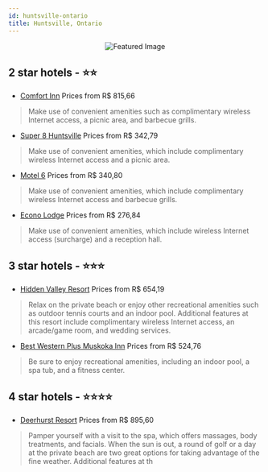 ```yaml
---
id: huntsville-ontario
title: Huntsville, Ontario
---
```


<center><img src="https://i.travelapi.com/hotels/1000000/10000/2300/2244/0f8bcd4e_z.jpg" alt="Featured Image" /></center>


##  2 star hotels - ⭐️⭐️

-    [Comfort Inn](https://us.hurb.com/hotels/huntsville/comfort-inn-JNP-JP971238?cmp=18055) Prices from R$ 815,66
   > Make use of convenient amenities such as complimentary wireless Internet access, a picnic area, and barbecue grills.
-    [Super 8 Huntsville](https://us.hurb.com/hotels/huntsville/super-8-huntsville-JNP-JP074447?cmp=18055) Prices from R$ 342,79
   > Make use of convenient amenities, which include complimentary wireless Internet access and a picnic area.
-    [Motel 6](https://us.hurb.com/hotels/huntsville/motel-6-JNP-JP997459?cmp=18055) Prices from R$ 340,80
   > Make use of convenient amenities, which include complimentary wireless Internet access and barbecue grills.
-    [Econo Lodge](https://us.hurb.com/hotels/huntsville/econo-lodge-JNP-JP979060?cmp=18055) Prices from R$ 276,84
   > Make use of convenient amenities, which include wireless Internet access (surcharge) and a reception hall.

##  3 star hotels - ⭐️⭐️⭐️

-    [Hidden Valley Resort](https://us.hurb.com/hotels/huntsville/hidden-valley-resort-JNP-JP283362?cmp=18055) Prices from R$ 654,19
   > Relax on the private beach or enjoy other recreational amenities such as outdoor tennis courts and an indoor pool. Additional features at this resort include complimentary wireless Internet access, an arcade/game room, and wedding services.
-    [Best Western Plus Muskoka Inn](https://us.hurb.com/hotels/huntsville/best-western-plus-muskoka-inn-JNP-JP025752?cmp=18055) Prices from R$ 524,76
   > Be sure to enjoy recreational amenities, including an indoor pool, a spa tub, and a fitness center.

##  4 star hotels - ⭐️⭐️⭐️⭐️

-    [Deerhurst Resort](https://us.hurb.com/hotels/huntsville/deerhurst-resort-JNP-JP025754?cmp=18055) Prices from R$ 895,60
   > Pamper yourself with a visit to the spa, which offers massages, body treatments, and facials. When the sun is out, a round of golf or a day at the private beach are two great options for taking advantage of the fine weather. Additional features at th
